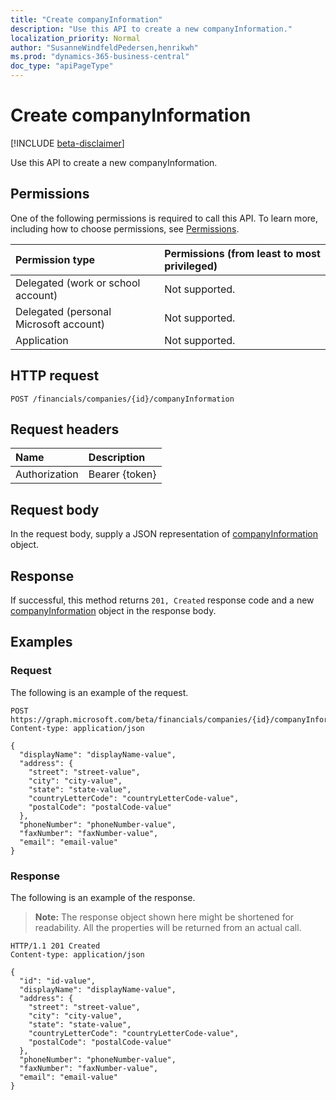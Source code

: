 ```yaml
---
title: "Create companyInformation"
description: "Use this API to create a new companyInformation."
localization_priority: Normal
author: "SusanneWindfeldPedersen,henrikwh"
ms.prod: "dynamics-365-business-central"
doc_type: "apiPageType"
---
```


# Create companyInformation

[!INCLUDE [beta-disclaimer](../../includes/beta-disclaimer.md)]

Use this API to create a new companyInformation.

## Permissions

One of the following permissions is required to call this API. To learn more, including how to choose permissions, see [Permissions](/graph/permissions-reference).

| Permission type                        | Permissions (from least to most privileged) |
|:---------------------------------------|:--------------------------------------------|
| Delegated (work or school account)     | Not supported. |
| Delegated (personal Microsoft account) | Not supported. |
| Application                            | Not supported. |

## HTTP request

<!-- { "blockType": "ignored" } -->

```http
POST /financials/companies/{id}/companyInformation
```

## Request headers

| Name          | Description   |
|:--------------|:--------------|
| Authorization | Bearer {token} |

## Request body

In the request body, supply a JSON representation of [companyInformation](../resources/companyinformation.md) object.

## Response

If successful, this method returns `201, Created` response code and a new [companyInformation](../resources/dynamics-companyinformation.md) object in the response body.

## Examples

### Request

The following is an example of the request.
<!-- {
  "blockType": "request",
  "name": "create_companyinformation_from_company"
}-->

```http
POST https://graph.microsoft.com/beta/financials/companies/{id}/companyInformation
Content-type: application/json

{
  "displayName": "displayName-value",
  "address": {
    "street": "street-value",
    "city": "city-value",
    "state": "state-value",
    "countryLetterCode": "countryLetterCode-value",
    "postalCode": "postalCode-value"
  },
  "phoneNumber": "phoneNumber-value",
  "faxNumber": "faxNumber-value",
  "email": "email-value"
}
```

### Response

The following is an example of the response.

> **Note:** The response object shown here might be shortened for readability. All the properties will be returned from an actual call.

<!-- {
  "blockType": "response",
  "truncated": true,
  "@odata.type": "microsoft.graph.companyInformation"
} -->

```http
HTTP/1.1 201 Created
Content-type: application/json

{
  "id": "id-value",
  "displayName": "displayName-value",
  "address": {
    "street": "street-value",
    "city": "city-value",
    "state": "state-value",
    "countryLetterCode": "countryLetterCode-value",
    "postalCode": "postalCode-value"
  },
  "phoneNumber": "phoneNumber-value",
  "faxNumber": "faxNumber-value",
  "email": "email-value"
}
```

<!-- uuid: 16cd6b66-4b1a-43a1-adaf-3a886856ed98
2019-02-04 14:57:30 UTC -->
<!-- {
  "type": "#page.annotation",
  "description": "Create companyInformation",
  "keywords": "",
  "section": "documentation",
  "tocPath": ""
}-->